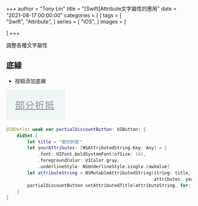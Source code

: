 +++
author = "Tony Lin"
title = "[Swift]Attribute文字屬性的應用"
date = "2021-08-17 00:00:00"
categories = [
]
tags = [    
  "Swift",
  "Attribute",
]
series = [
  "iOS",
]
images = [
  
]
+++

調整各種文字屬性
<!--more-->

## 底線

- 按鈕添加底線

![image](/images/posts/swift_attribute_text_1.png)

```swift
@IBOutlet weak var partialDiscountButton: UIButton! {
    didSet {
        let title = "部分折抵"
        let yourAttributes: [NSAttributedString.Key: Any] = [
            .font: UIFont.boldSystemFont(ofSize: 14),
            .foregroundColor: UIColor.gray,
            .underlineStyle: NSUnderlineStyle.single.rawValue]
        let attributeString = NSMutableAttributedString(string: title,
                                                        attributes: yourAttributes)
        partialDiscountButton.setAttributedTitle(attributeString, for: .normal)
    }
}
```